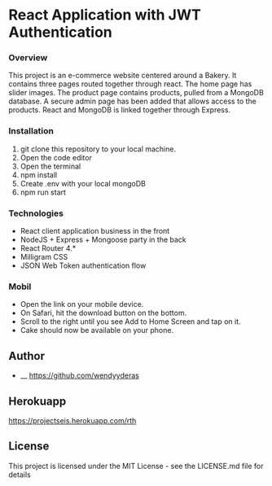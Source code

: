 # React Application with JWT Authentication

### Overview

This project is an e-commerce website centered around a Bakery. It contains three pages routed together through react. The home page has slider images. The product page contains products, pulled from a MongoDB database. A secure admin page has been added that allows access to the products. React and MongoDB is linked together through Express.

### Installation 

1. git clone this repository to your local machine.
2. Open the code editor
3. Open the terminal
4. npm install
5. Create .env with your local mongoDB
6. npm run start

  
### Technologies
- React client application business in the front
- NodeJS + Express + Mongoose party in the back
- React Router 4.*
- Milligram CSS 
- JSON Web Token authentication flow

### Mobil
- Open the link on your mobile device.
- On Safari, hit the download button on the bottom.
- Scroll to the right until you see Add to Home Screen and tap on it.
- Cake should now be available on your phone.

## Author
- __ https://github.com/wendyyderas

## Herokuapp

https://projectseis.herokuapp.com/rth

## License
This project is licensed under the MIT License - see the LICENSE.md file for details


